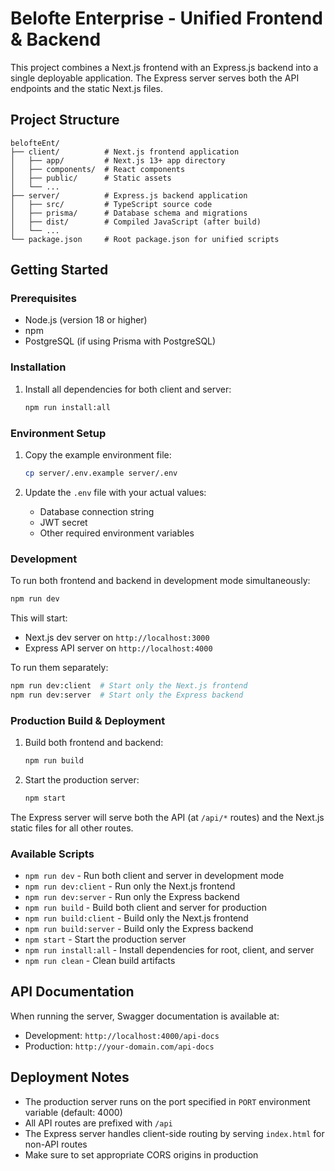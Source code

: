 # Belofte Enterprise - Unified Frontend & Backend

This project combines a Next.js frontend with an Express.js backend into a single deployable application. The Express server serves both the API endpoints and the static Next.js files.

## Project Structure

```
belofteEnt/
├── client/          # Next.js frontend application
│   ├── app/         # Next.js 13+ app directory
│   ├── components/  # React components
│   ├── public/      # Static assets
│   └── ...
├── server/          # Express.js backend application
│   ├── src/         # TypeScript source code
│   ├── prisma/      # Database schema and migrations
│   ├── dist/        # Compiled JavaScript (after build)
│   └── ...
└── package.json     # Root package.json for unified scripts
```

## Getting Started

### Prerequisites

- Node.js (version 18 or higher)
- npm
- PostgreSQL (if using Prisma with PostgreSQL)

### Installation

1. Install all dependencies for both client and server:
   ```bash
   npm run install:all
   ```

### Environment Setup

1. Copy the example environment file:
   ```bash
   cp server/.env.example server/.env
   ```

2. Update the `.env` file with your actual values:
   - Database connection string
   - JWT secret
   - Other required environment variables

### Development

To run both frontend and backend in development mode simultaneously:
```bash
npm run dev
```

This will start:
- Next.js dev server on `http://localhost:3000`
- Express API server on `http://localhost:4000`

To run them separately:
```bash
npm run dev:client  # Start only the Next.js frontend
npm run dev:server  # Start only the Express backend
```

### Production Build & Deployment

1. Build both frontend and backend:
   ```bash
   npm run build
   ```

2. Start the production server:
   ```bash
   npm start
   ```

The Express server will serve both the API (at `/api/*` routes) and the Next.js static files for all other routes.

### Available Scripts

- `npm run dev` - Run both client and server in development mode
- `npm run dev:client` - Run only the Next.js frontend
- `npm run dev:server` - Run only the Express backend
- `npm run build` - Build both client and server for production
- `npm run build:client` - Build only the Next.js frontend
- `npm run build:server` - Build only the Express backend
- `npm start` - Start the production server
- `npm run install:all` - Install dependencies for root, client, and server
- `npm run clean` - Clean build artifacts

## API Documentation

When running the server, Swagger documentation is available at:
- Development: `http://localhost:4000/api-docs`
- Production: `http://your-domain.com/api-docs`

## Deployment Notes

- The production server runs on the port specified in `PORT` environment variable (default: 4000)
- All API routes are prefixed with `/api`
- The Express server handles client-side routing by serving `index.html` for non-API routes
- Make sure to set appropriate CORS origins in production